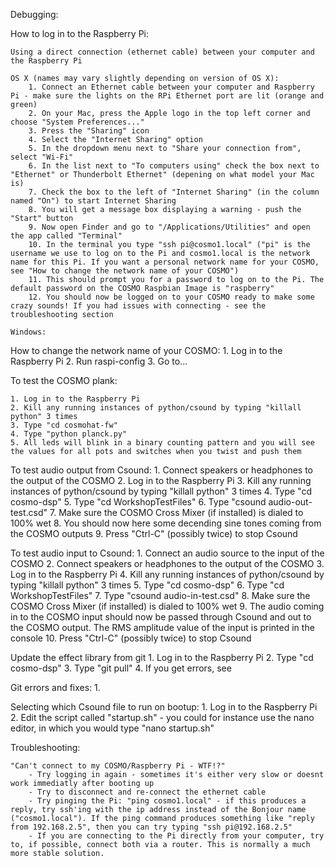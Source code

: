 
Debugging:

How to log in to the Raspberry Pi:

	Using a direct connection (ethernet cable) between your computer and the Raspberry Pi

	OS X (names may vary slightly depending on version of OS X):
		1. Connect an Ethernet cable between your computer and Raspberry Pi - make sure the lights on the RPi Ethernet port are lit (orange and green)
		2. On your Mac, press the Apple logo in the top left corner and choose "System Preferences..."
		3. Press the "Sharing" icon
		4. Select the "Internet Sharing" option
		5. In the dropdown menu next to "Share your connection from", select "Wi-Fi"
		6. In the list next to "To computers using" check the box next to "Ethernet" or Thunderbolt Ethernet" (depening on what model your Mac is)
		7. Check the box to the left of "Internet Sharing" (in the column named "On") to start Internet Sharing
		8. You will get a message box displaying a warning - push the "Start" button
		9. Now open Finder and go to "/Applications/Utilities" and open the app called "Terminal"
		10. In the terminal you type "ssh pi@cosmo1.local" ("pi" is the username we use to log on to the Pi and cosmo1.local is the network name for this Pi. If you want a personal network name for your COSMO, see "How to change the network name of your COSMO")
		11. This should prompt you for a password to log on to the Pi. The default password on the COSMO Raspbian Image is "raspberry"
		12. You should now be logged on to your COSMO ready to make some crazy sounds! If you had issues with connecting - see the troubleshooting section
 
	Windows:

How to change the network name of your COSMO:
	1. Log in to the Raspberry Pi
	2. Run raspi-config
	3. Go to...



To test the COSMO plank:

	1. Log in to the Raspberry Pi
	2. Kill any running instances of python/csound by typing "killall python" 3 times
	3. Type "cd cosmohat-fw"
	4. Type "python planck.py"
	5. All leds will blink in a binary counting pattern and you will see the values for all pots and switches when you twist and push them

To test audio output from Csound:
	1. Connect speakers or headphones to the output of the COSMO 
	2. Log in to the Raspberry Pi 
	3. Kill any running instances of python/csound by typing "killall python" 3 times
	4. Type "cd cosmo-dsp"
	5. Type "cd WorkshopTestFiles"
	6. Type "csound audio-out-test.csd"
	7. Make sure the COSMO Cross Mixer (if installed) is dialed to 100% wet
	8. You should now here some decending sine tones coming from the COSMO outputs
	9. Press "Ctrl-C" (possibly twice) to stop Csound

To test audio input to Csound:
	1. Connect an audio source to the input of the COSMO
	2. Connect speakers or headphones to the output of the COSMO 
	3. Log in to the Raspberry Pi 
	4. Kill any running instances of python/csound by typing "killall python" 3 times
	5. Type "cd cosmo-dsp"
	6. Type "cd WorkshopTestFiles"
	7. Type "csound audio-in-test.csd"
	8. Make sure the COSMO Cross Mixer (if installed) is dialed to 100% wet
	9. The audio coming in to the COSMO input should now be passed through Csound and out to the COSMO output. The RMS amplitude value of the input is printed in the console
	10. Press "Ctrl-C" (possibly twice) to stop Csound

Update the effect library from git
	1. Log in to the Raspberry Pi
	2. Type "cd cosmo-dsp" 
	3. Type "git pull"
	4. If you get errors, see 

Git errors and fixes:
	1. 

Selecting which Csound file to run on bootup:
	1. Log in to the Raspberry Pi
	2. Edit the script called "startup.sh" - you could for instance use the nano editor, in which you would type "nano startup.sh"


Troubleshooting:

	"Can't connect to my COSMO/Raspberry Pi - WTF!?"
		- Try logging in again - sometimes it's either very slow or doesnt work immediatly after booting up
		- Try to disconnect and re-connect the ethernet cable
		- Try pinging the Pi: "ping cosmo1.local" - if this produces a reply, try ssh'ing with the ip address instead of the Bonjour name ("cosmo1.local"). If the ping command produces something like "reply from 192.168.2.5", then you can try typing "ssh pi@192.168.2.5"
		- If you are connecting to the Pi directly from your computer, try to, if possible, connect both via a router. This is normally a much more stable solution.





